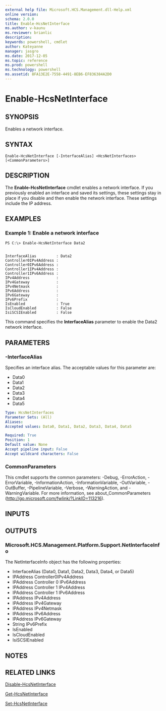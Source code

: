 ```yaml
---
external help file: Microsoft.HCS.Management.dll-Help.xml
online version: 
schema: 2.0.0
title: Enable-HcsNetInterface
ms.author: v-kaunu
ms.reviewer: brianlic
description: 
keywords: powershell, cmdlet
author: Kateyanne
manager: jasgro
ms.date: 2017-12-05
ms.topic: reference
ms.prod: powershell
ms.technology: powershell
ms.assetid: 8FA13E2E-7558-4491-8EB6-EF836384A2D0
---
```


# Enable-HcsNetInterface

## SYNOPSIS
Enables a network interface.

## SYNTAX

```
Enable-HcsNetInterface [-InterfaceAlias] <HcsNetInterfaces> [<CommonParameters>]
```

## DESCRIPTION
The **Enable-HcsNetInterface** cmdlet enables a network interface.
If you previously enabled an interface and saved its settings, these settings stay in place if you disable and then enable the network interface.
These settings include the IP address.

## EXAMPLES

### Example 1: Enable a network interface
```
PS C:\> Enable-HcsNetInterface Data2


InterfaceAlias         : Data2
Controller0IPv4Address :
Controller0IPv6Address :
Controller1IPv4Address :
Controller1IPv6Address :
IPv4Address            :
IPv4Gateway            :
IPv4Netmask            :
IPv6Address            :
IPv6Gateway            :
IPv6Prefix             :
IsEnabled              : True
IsCloudEnabled         : False
IsiSCSIEnabled         : False
```

This command specifies the **InterfaceAlias** parameter to enable the Data2 network interface.

## PARAMETERS

### -InterfaceAlias
Specifies an interface alias.
The acceptable values for this parameter are:

- Data0
- Data1
- Data2
- Data3
- Data4
- Data5

```yaml
Type: HcsNetInterfaces
Parameter Sets: (All)
Aliases: 
Accepted values: Data0, Data1, Data2, Data3, Data4, Data5

Required: True
Position: 1
Default value: None
Accept pipeline input: False
Accept wildcard characters: False
```

### CommonParameters
This cmdlet supports the common parameters: -Debug, -ErrorAction, -ErrorVariable, -InformationAction, -InformationVariable, -OutVariable, -OutBuffer, -PipelineVariable, -Verbose, -WarningAction, and -WarningVariable. For more information, see about_CommonParameters (http://go.microsoft.com/fwlink/?LinkID=113216).

## INPUTS

## OUTPUTS

### Microsoft.HCS.Management.Platform.Support.NetInterfaceInfo
The NetInterfaceInfo object has the following properties:

- InterfaceAlias (Data0, Data1, Data2, Data3, Data4, or Data5) 
- IPAddress Controller0IPv4Address 
- IPAddress Controller 0 IPv6Address 
- IPAddress Controller 1 IPv4Address 
- IPAddress Controller 1 IPv6Address 
- IPAddress IPv4Address 
- IPAddress IPv4Gateway
- IPAddress IPv4Netmask 
- IPAddress IPv6Address 
- IPAddress IPv6Gateway 
- String IPv6Prefix 
- IsEnabled 
- IsCloudEnabled 
- IsiSCSIEnabled

## NOTES

## RELATED LINKS

[Disable-HcsNetInterface](./Disable-HcsNetInterface.md)

[Get-HcsNetInterface](./Get-HcsNetInterface.md)

[Set-HcsNetInterface](./Set-HcsNetInterface.md)


